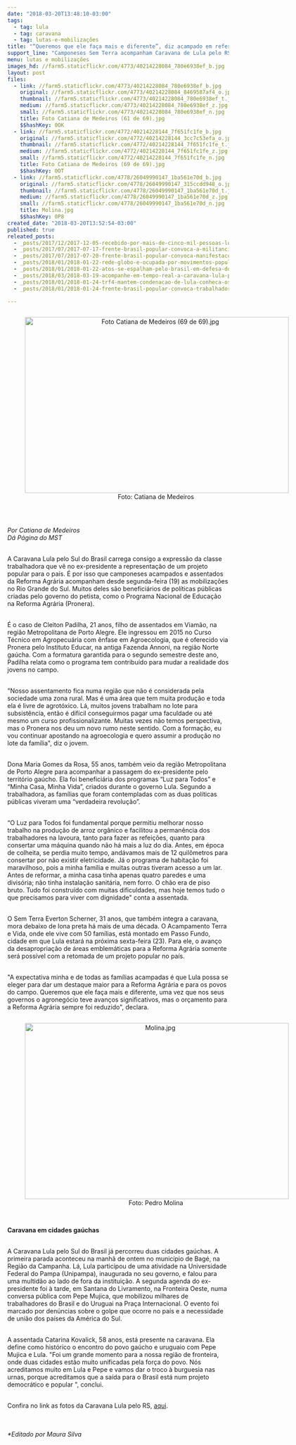 ```yaml
---
date: "2018-03-20T13:48:10-03:00"
tags:
  - tag: lula
  - tag: caravana
  - tag: lutas-e-mobilizações
title: "“Queremos que ele faça mais e diferente”, diz acampado em referência a Lula\n\n"
support_line: "Camponeses Sem Terra acompanham Caravana de Lula pelo RS e relatam feitos do governo petista\n\n"
menu: lutas e mobilizações
images_hd: //farm5.staticflickr.com/4773/40214228084_780e6938ef_b.jpg
layout: post
files:
  - link: //farm5.staticflickr.com/4773/40214228084_780e6938ef_b.jpg
    original: //farm5.staticflickr.com/4773/40214228084_8469587af4_o.jpg
    thumbnail: //farm5.staticflickr.com/4773/40214228084_780e6938ef_t.jpg
    medium: //farm5.staticflickr.com/4773/40214228084_780e6938ef_z.jpg
    small: //farm5.staticflickr.com/4773/40214228084_780e6938ef_n.jpg
    title: Foto Catiana de Medeiros (61 de 69).jpg
    $$hashKey: 0OK
  - link: //farm5.staticflickr.com/4772/40214228144_7f651fc1fe_b.jpg
    original: //farm5.staticflickr.com/4772/40214228144_3cc7c53efa_o.jpg
    thumbnail: //farm5.staticflickr.com/4772/40214228144_7f651fc1fe_t.jpg
    medium: //farm5.staticflickr.com/4772/40214228144_7f651fc1fe_z.jpg
    small: //farm5.staticflickr.com/4772/40214228144_7f651fc1fe_n.jpg
    title: Foto Catiana de Medeiros (69 de 69).jpg
    $$hashKey: 0OT
  - link: //farm5.staticflickr.com/4778/26049990147_1ba561e70d_b.jpg
    original: //farm5.staticflickr.com/4778/26049990147_315ccdd948_o.jpg
    thumbnail: //farm5.staticflickr.com/4778/26049990147_1ba561e70d_t.jpg
    medium: //farm5.staticflickr.com/4778/26049990147_1ba561e70d_z.jpg
    small: //farm5.staticflickr.com/4778/26049990147_1ba561e70d_n.jpg
    title: Molina.jpg
    $$hashKey: 0P8
created_date: "2018-03-20T13:52:54-03:00"
published: true
releated_posts:
  - _posts/2017/12/2017-12-05-recebido-por-mais-de-cinco-mil-pessoas-lula-inicia-nova-fase-da-caravana-em-vitoria-es.md
  - _posts/2017/07/2017-07-17-frente-brasil-popular-convoca-a-militancia-para-defender-a-democracia-e-lula.md
  - _posts/2017/07/2017-07-20-frente-brasil-popular-convoca-manifestacoes-para-esta-quinta-20-confira-a-agenda.md
  - _posts/2018/01/2018-01-22-rede-globo-e-ocupada-por-movimentos-populares-em-defesa-de-lula.md
  - _posts/2018/01/2018-01-22-atos-se-espalham-pelo-brasil-em-defesa-do-direito-de-lula-ser-candidato.md
  - _posts/2018/03/2018-03-19-acompanhe-em-tempo-real-a-caravana-lula-pelo-sul.md
  - _posts/2018/01/2018-01-24-trf4-mantem-condenacao-de-lula-conheca-os-cenarios-futuros-para-o-ex-presidente.md
  - _posts/2018/01/2018-01-24-frente-brasil-popular-convoca-trabalhadores-as-ruas-em-defesa-de-eleicoes-democraticas.md

---
```

<div style="text-align:center">
<figure class="image" style="display:inline-block"><img alt="Foto Catiana de Medeiros (69 de 69).jpg" height="400" src="//farm5.staticflickr.com/4772/40214228144_7f651fc1fe_b.jpg" width="600" />
<figcaption>Foto: Catiana de Medeiros&nbsp;</figcaption>
</figure>
</div>

<p>&nbsp;</p>

<p><em>Por Catiana de Medeiros&nbsp;<br />
D&aacute; P&aacute;gina do MST</em></p>

<p><br />
A Caravana Lula pelo Sul do Brasil carrega consigo a express&atilde;o da classe trabalhadora que v&ecirc; no ex-presidente a representa&ccedil;&atilde;o de um projeto popular para o pa&iacute;s. &Eacute; por isso que camponeses acampados e assentados da Reforma Agr&aacute;ria acompanham desde segunda-feira (19) as mobiliza&ccedil;&otilde;es no Rio Grande do Sul. Muitos deles s&atilde;o benefici&aacute;rios de pol&iacute;ticas p&uacute;blicas criadas pelo governo do petista, como o Programa Nacional de Educa&ccedil;&atilde;o na Reforma Agr&aacute;ria (Pronera).</p>

<p><br />
&Eacute; o caso de Cleiton Padilha, 21 anos, filho de assentados em Viam&atilde;o, na regi&atilde;o Metropolitana de Porto Alegre. Ele ingressou em 2015 no Curso T&eacute;cnico em Agropecu&aacute;ria com &ecirc;nfase em Agroecologia, que &eacute; oferecido via Pronera pelo Instituto Educar, na antiga Fazenda Annoni, na regi&atilde;o Norte ga&uacute;cha. Com a formatura garantida para o segundo semestre deste ano, Padilha relata como o programa tem contribu&iacute;do para mudar a realidade dos jovens no campo.</p>

<p><br />
&quot;Nosso assentamento fica numa regi&atilde;o&nbsp;que n&atilde;o &eacute; considerada pela sociedade uma zona rural. Mas &eacute; uma &aacute;rea que tem muita produ&ccedil;&atilde;o e toda ela &eacute; livre de agrot&oacute;xico. L&aacute;, muitos jovens trabalham no lote para subsist&ecirc;ncia, ent&atilde;o &eacute; dif&iacute;cil conseguirmos pagar uma faculdade ou at&eacute; mesmo um curso profissionalizante. Muitas vezes n&atilde;o temos perspectiva, mas o Pronera nos deu um novo rumo neste sentido. Com a forma&ccedil;&atilde;o, eu vou continuar apostando na agroecologia e quero assumir a produ&ccedil;&atilde;o no lote da fam&iacute;lia&quot;, diz o jovem.</p>

<p><br />
Dona Maria Gomes da Rosa, 55 anos, tamb&eacute;m veio da regi&atilde;o Metropolitana de Porto Alegre para acompanhar a passagem do ex-presidente pelo territ&oacute;rio ga&uacute;cho.&nbsp;Ela foi benefici&aacute;ria dos programas &ldquo;Luz para Todos&rdquo; e &ldquo;Minha Casa, Minha Vida&rdquo;, criados durante o governo Lula. Segundo a trabalhadora, as fam&iacute;lias que foram contempladas com as duas pol&iacute;ticas p&uacute;blicas viveram uma &ldquo;verdadeira revolu&ccedil;&atilde;o&rdquo;.</p>

<p><br />
&ldquo;O Luz para&nbsp;Todos foi fundamental porque permitiu melhorar nosso trabalho na produ&ccedil;&atilde;o de arroz org&acirc;nico e facilitou a perman&ecirc;ncia dos trabalhadores na lavoura, tanto para fazer as refei&ccedil;&otilde;es, quanto para consertar uma m&aacute;quina quando n&atilde;o h&aacute; mais a luz do dia. Antes, em &eacute;poca de colheita, se perdia muito tempo, and&aacute;vamos mais de 12 quil&ocirc;metros para consertar por n&atilde;o existir eletricidade. J&aacute; o programa de habita&ccedil;&atilde;o foi maravilhoso, pois a minha fam&iacute;lia e muitas outras tiveram acesso a um lar. Antes de reformar, a minha casa tinha apenas quatro paredes e uma divis&oacute;ria; n&atilde;o tinha instala&ccedil;&atilde;o sanit&aacute;ria, nem forro. O ch&atilde;o era de piso bruto.&nbsp;Tudo foi constru&iacute;do com muitas dificuldades, mas hoje temos tudo o que precisamos para viver com dignidade&quot; conta a assentada.</p>

<p><br />
O Sem Terra Everton Scherner, 31 anos, que tamb&eacute;m integra a caravana, mora debaixo de lona preta h&aacute; mais de uma d&eacute;cada. O Acampamento Terra e Vida, onde ele vive com 50 fam&iacute;lias, est&aacute; montado em Passo Fundo, cidade em que Lula estar&aacute; na pr&oacute;xima sexta-feira (23). Para ele, o avan&ccedil;o da desapropria&ccedil;&atilde;o de &aacute;reas emblem&aacute;ticas para a Reforma Agr&aacute;ria somente ser&aacute; poss&iacute;vel com a retomada de um projeto popular no pa&iacute;s.</p>

<p><br />
&quot;A expectativa minha e de todas as fam&iacute;lias acampadas &eacute; que Lula possa se eleger para dar um destaque maior para a Reforma Agr&aacute;ria e para os povos do campo. Queremos que ele fa&ccedil;a mais e diferente, uma vez que nos seus governos o agroneg&oacute;cio teve avan&ccedil;os significativos, mas o or&ccedil;amento para a Reforma Agr&aacute;ria sempre foi reduzido&quot;, declara.</p>

<div style="text-align:center">
<figure class="image" style="display:inline-block"><img alt="Molina.jpg" height="400" src="//farm5.staticflickr.com/4778/26049990147_1ba561e70d_b.jpg" width="600" />
<figcaption>Foto: Pedro Molina&nbsp;</figcaption>
</figure>
</div>

<p><br />
<strong>Caravana&nbsp;em cidades ga&uacute;chas</strong></p>

<p><br />
A Caravana Lula pelo Sul do Brasil j&aacute; percorreu duas cidades ga&uacute;chas. A primeira parada aconteceu na manh&atilde; de ontem no munic&iacute;pio de Bag&eacute;, na Regi&atilde;o da Campanha. L&aacute;, Lula participou de uma atividade na Universidade Federal do Pampa (Unipampa), inaugurada no seu governo, e falou para uma multid&atilde;o ao lado de fora da institui&ccedil;&atilde;o. A segunda agenda do ex-presidente foi &agrave; tarde, em Santana do Livramento, na Fronteira Oeste, numa conversa p&uacute;blica com Pepe Mujica, que mobilizou milhares de trabalhadores do Brasil e do Uruguai na Pra&ccedil;a Internacional. O evento foi marcado por den&uacute;ncias sobre o golpe que ocorre no pa&iacute;s e a necessidade de uni&atilde;o dos pa&iacute;ses da Am&eacute;rica do Sul.</p>

<p><br />
A assentada Catarina Kovalick, 58 anos, est&aacute; presente na caravana. Ela define como hist&oacute;rico o encontro do povo ga&uacute;cho e uruguaio com Pepe Mujica e Lula. &quot;Foi um grande momento para a nossa regi&atilde;o de fronteira, onde duas cidades est&atilde;o muito unificadas pela for&ccedil;a do povo. N&oacute;s acreditamos muito em Lula e Pepe e vamos dar o troco &agrave; burguesia nas urnas, porque acreditamos que a sa&iacute;da para o Brasil est&aacute; num projeto democr&aacute;tico e popular &quot;, conclui.</p>

<p><br />
Confira no link as fotos da Caravana Lula pelo RS, <a href="https://www.flickr.com/photos/mst_rs/albums/72157692896014041">aqui</a>.&nbsp;</p>

<p><br />
<br />
<em>*Editado por Maura Silva&nbsp;</em></p>
